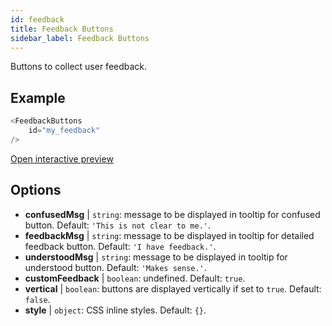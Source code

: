 ```yaml
---
id: feedback 
title: Feedback Buttons
sidebar_label: Feedback Buttons
---
```


Buttons to collect user feedback.

## Example

``` js
<FeedbackButtons
    id="my_feedback"
/>
```

[Open interactive preview](https://isle.heinz.cmu.edu/components/feedback/)

## Options

* __confusedMsg__ | `string`: message to be displayed in tooltip for confused button. Default: `'This is not clear to me.'`.
* __feedbackMsg__ | `string`: message to be displayed in tooltip for detailed feedback button. Default: `'I have feedback.'`.
* __understoodMsg__ | `string`: message to be displayed in tooltip for understood button. Default: `'Makes sense.'`.
* __customFeedback__ | `boolean`: undefined. Default: `true`.
* __vertical__ | `boolean`: buttons are displayed vertically if set to `true`. Default: `false`.
* __style__ | `object`: CSS inline styles. Default: `{}`.
